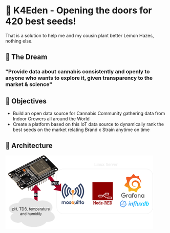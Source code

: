 # 🌱 K4Eden - Opening the doors for 420 best seeds!

That is a solution to help me and my cousin plant better Lemon Hazes, nothing else.

## 🚀 The Dream
### "Provide data about cannabis consistently and openly to anyone who wants to explore it, given transparency to the market & science"

## 🚩 Objectives
 - Build an open data source for Cannabis Community gathering data from Indoor Growers all around the World
 - Create a platform based on this IoT data source to dynamically rank the best seeds on the market relating Brand x Strain anytime on time

## 🏯 Architecture

![Diagaram about overall K4Eden architecture.](https://github.com/chrysologo-neto/k4eden/blob/main/architecture.png?raw=true)
